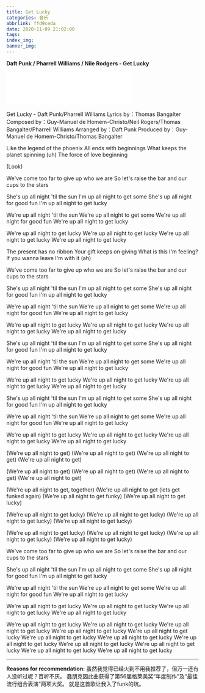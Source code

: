 ```yaml
---
title: Get Lucky
categories: 音乐
abbrlink: ffd9ceda
date: 2020-11-09 21:02:00
tags:
index_img:
banner_img:
---
```

**Daft Punk / Pharrell Williams / Nile Rodgers - Get Lucky**
<iframe frameborder="no" border="0" marginwidth="0" marginheight="0" width=330 height=86 src="//music.163.com/outchain/player?type=2&id=26349642&auto=0&height=66"></iframe>

Get Lucky - Daft Punk/Pharrell Williams
Lyrics by：Thomas Bangalter
Composed by：Guy-Manuel de Homem-Christo/Neil Rogers/Thomas Bangalter/Pharrell Williams
Arranged by：Daft Punk
Produced by：Guy-Manuel de Homem-Christo/Thomas Bangalter

Like the legend of the phoenix
All ends with beginnings
What keeps the planet spinning (uh)
The force of love beginning

(Look)

We've come too far to give up who we are
So let's raise the bar and our cups to the stars

She's up all night 'til the sun
I'm up all night to get some
She's up all night for good fun
I'm up all night to get lucky

We're up all night 'til the sun
We're up all night to get some
We're up all night for good fun
We're up all night to get lucky

We're up all night to get lucky
We're up all night to get lucky
We're up all night to get lucky
We're up all night to get lucky

The present has no ribbon
Your gift keeps on giving
What is this I'm feeling?
If you wanna leave I'm with it (ah)

We've come too far to give up who we are
So let's raise the bar and our cups to the stars

She's up all night 'til the sun
I'm up all night to get some
She's up all night for good fun
I'm up all night to get lucky

We're up all night 'til the sun
We're up all night to get some
We're up all night for good fun
We're up all night to get lucky

We're up all night to get lucky
We're up all night to get lucky
We're up all night to get lucky
We're up all night to get lucky

She's up all night 'til the sun
I'm up all night to get some
She's up all night for good fun
I'm up all night to get lucky

We're up all night 'til the sun
We're up all night to get some
We're up all night for good fun
We're up all night to get lucky

We're up all night to get lucky
We're up all night to get lucky
We're up all night to get lucky
We're up all night to get lucky

She's up all night 'til the sun
I'm up all night to get some
She's up all night for good fun
I'm up all night to get lucky

We're up all night 'til the sun
We're up all night to get some
We're up all night for good fun
We're up all night to get lucky

We're up all night to get lucky
We're up all night to get lucky
We're up all night to get lucky
We're up all night to get lucky

(We're up all night to get)
(We're up all night to get)
(We're up all night to get)
(We're up all night to get)

(We're up all night to get)
(We're up all night to get)
(We're up all night to get)
(We're up all night to get)

(We're up all night to get, together)
(We're up all night to get (lets get funked again)
(We're up all night to get funky)
(We're up all night to get lucky)

(We're up all night to get lucky)
(We're up all night to get lucky)
(We're up all night to get lucky)
(We're up all night to get lucky)

(We're up all night to get lucky)
(We're up all night to get lucky)
(We're up all night to get lucky)
(We're up all night to get lucky)

We've come too far to give up who we are
So let's raise the bar and our cups to the stars

She's up all night 'til the sun
I'm up all night to get some
She's up all night for good fun
I'm up all night to get lucky

We're up all night 'til the sun
We're up all night to get some
We're up all night for good fun
We're up all night to get lucky

We're up all night to get lucky
We're up all night to get lucky
We're up all night to get lucky
We're up all night to get lucky

We're up all night to get lucky
We're up all night to get lucky
We're up all night to get lucky
We're up all night to get lucky
We're up all night to get lucky
We're up all night to get lucky
We're up all night to get lucky
We're up all night to get lucky
We're up all night to get lucky
We're up all night to get lucky
We're up all night to get lucky
We're up all night to get lucky

---
**Reasons for recommendation:** 
虽然我觉得已经火到不用我推荐了，但万一还有人没听过呢？百听不厌。
蠢朋克因此曲获得了第56届格莱美奖“年度制作”及“最佳流行组合表演”两项大奖。
就是这首歌让我入了funk的坑。
